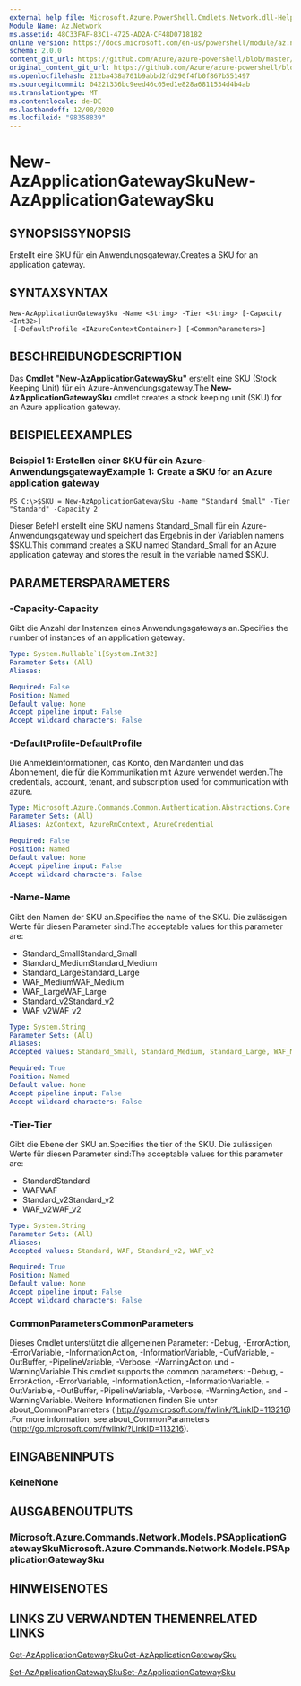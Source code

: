 ```yaml
---
external help file: Microsoft.Azure.PowerShell.Cmdlets.Network.dll-Help.xml
Module Name: Az.Network
ms.assetid: 48C33FAF-83C1-4725-AD2A-CF48D0718182
online version: https://docs.microsoft.com/en-us/powershell/module/az.network/new-azapplicationgatewaysku
schema: 2.0.0
content_git_url: https://github.com/Azure/azure-powershell/blob/master/src/Network/Network/help/New-AzApplicationGatewaySku.md
original_content_git_url: https://github.com/Azure/azure-powershell/blob/master/src/Network/Network/help/New-AzApplicationGatewaySku.md
ms.openlocfilehash: 212ba438a701b9abbd2fd290f4fb0f867b551497
ms.sourcegitcommit: 04221336bc9eed46c05ed1e828a6811534d4b4ab
ms.translationtype: MT
ms.contentlocale: de-DE
ms.lasthandoff: 12/08/2020
ms.locfileid: "98358839"
---
```

# <span data-ttu-id="e8cda-101">New-AzApplicationGatewaySku</span><span class="sxs-lookup"><span data-stu-id="e8cda-101">New-AzApplicationGatewaySku</span></span>

## <span data-ttu-id="e8cda-102">SYNOPSIS</span><span class="sxs-lookup"><span data-stu-id="e8cda-102">SYNOPSIS</span></span>
<span data-ttu-id="e8cda-103">Erstellt eine SKU für ein Anwendungsgateway.</span><span class="sxs-lookup"><span data-stu-id="e8cda-103">Creates a SKU for an application gateway.</span></span>

## <span data-ttu-id="e8cda-104">SYNTAX</span><span class="sxs-lookup"><span data-stu-id="e8cda-104">SYNTAX</span></span>

```
New-AzApplicationGatewaySku -Name <String> -Tier <String> [-Capacity <Int32>]
 [-DefaultProfile <IAzureContextContainer>] [<CommonParameters>]
```

## <span data-ttu-id="e8cda-105">BESCHREIBUNG</span><span class="sxs-lookup"><span data-stu-id="e8cda-105">DESCRIPTION</span></span>
<span data-ttu-id="e8cda-106">Das **Cmdlet "New-AzApplicationGatewaySku"** erstellt eine SKU (Stock Keeping Unit) für ein Azure-Anwendungsgateway.</span><span class="sxs-lookup"><span data-stu-id="e8cda-106">The **New-AzApplicationGatewaySku** cmdlet creates a stock keeping unit (SKU) for an Azure application gateway.</span></span>

## <span data-ttu-id="e8cda-107">BEISPIELE</span><span class="sxs-lookup"><span data-stu-id="e8cda-107">EXAMPLES</span></span>

### <span data-ttu-id="e8cda-108">Beispiel 1: Erstellen einer SKU für ein Azure-Anwendungsgateway</span><span class="sxs-lookup"><span data-stu-id="e8cda-108">Example 1: Create a SKU for an Azure application gateway</span></span>
```
PS C:\>$SKU = New-AzApplicationGatewaySku -Name "Standard_Small" -Tier "Standard" -Capacity 2
```

<span data-ttu-id="e8cda-109">Dieser Befehl erstellt eine SKU namens Standard_Small für ein Azure-Anwendungsgateway und speichert das Ergebnis in der Variablen namens $SKU.</span><span class="sxs-lookup"><span data-stu-id="e8cda-109">This command creates a SKU named Standard_Small for an Azure application gateway and stores the result in the variable named $SKU.</span></span>

## <span data-ttu-id="e8cda-110">PARAMETERS</span><span class="sxs-lookup"><span data-stu-id="e8cda-110">PARAMETERS</span></span>

### <span data-ttu-id="e8cda-111">-Capacity</span><span class="sxs-lookup"><span data-stu-id="e8cda-111">-Capacity</span></span>
<span data-ttu-id="e8cda-112">Gibt die Anzahl der Instanzen eines Anwendungsgateways an.</span><span class="sxs-lookup"><span data-stu-id="e8cda-112">Specifies the number of instances of an application gateway.</span></span>

```yaml
Type: System.Nullable`1[System.Int32]
Parameter Sets: (All)
Aliases:

Required: False
Position: Named
Default value: None
Accept pipeline input: False
Accept wildcard characters: False
```

### <span data-ttu-id="e8cda-113">-DefaultProfile</span><span class="sxs-lookup"><span data-stu-id="e8cda-113">-DefaultProfile</span></span>
<span data-ttu-id="e8cda-114">Die Anmeldeinformationen, das Konto, den Mandanten und das Abonnement, die für die Kommunikation mit Azure verwendet werden.</span><span class="sxs-lookup"><span data-stu-id="e8cda-114">The credentials, account, tenant, and subscription used for communication with azure.</span></span>

```yaml
Type: Microsoft.Azure.Commands.Common.Authentication.Abstractions.Core.IAzureContextContainer
Parameter Sets: (All)
Aliases: AzContext, AzureRmContext, AzureCredential

Required: False
Position: Named
Default value: None
Accept pipeline input: False
Accept wildcard characters: False
```

### <span data-ttu-id="e8cda-115">-Name</span><span class="sxs-lookup"><span data-stu-id="e8cda-115">-Name</span></span>
<span data-ttu-id="e8cda-116">Gibt den Namen der SKU an.</span><span class="sxs-lookup"><span data-stu-id="e8cda-116">Specifies the name of the SKU.</span></span>
<span data-ttu-id="e8cda-117">Die zulässigen Werte für diesen Parameter sind:</span><span class="sxs-lookup"><span data-stu-id="e8cda-117">The acceptable values for this parameter are:</span></span>
- <span data-ttu-id="e8cda-118">Standard_Small</span><span class="sxs-lookup"><span data-stu-id="e8cda-118">Standard_Small</span></span>
- <span data-ttu-id="e8cda-119">Standard_Medium</span><span class="sxs-lookup"><span data-stu-id="e8cda-119">Standard_Medium</span></span>
- <span data-ttu-id="e8cda-120">Standard_Large</span><span class="sxs-lookup"><span data-stu-id="e8cda-120">Standard_Large</span></span>
- <span data-ttu-id="e8cda-121">WAF_Medium</span><span class="sxs-lookup"><span data-stu-id="e8cda-121">WAF_Medium</span></span>
- <span data-ttu-id="e8cda-122">WAF_Large</span><span class="sxs-lookup"><span data-stu-id="e8cda-122">WAF_Large</span></span>
- <span data-ttu-id="e8cda-123">Standard_v2</span><span class="sxs-lookup"><span data-stu-id="e8cda-123">Standard_v2</span></span>
- <span data-ttu-id="e8cda-124">WAF_v2</span><span class="sxs-lookup"><span data-stu-id="e8cda-124">WAF_v2</span></span>

```yaml
Type: System.String
Parameter Sets: (All)
Aliases:
Accepted values: Standard_Small, Standard_Medium, Standard_Large, WAF_Medium, WAF_Large, Standard_v2, WAF_v2

Required: True
Position: Named
Default value: None
Accept pipeline input: False
Accept wildcard characters: False
```

### <span data-ttu-id="e8cda-125">-Tier</span><span class="sxs-lookup"><span data-stu-id="e8cda-125">-Tier</span></span>
<span data-ttu-id="e8cda-126">Gibt die Ebene der SKU an.</span><span class="sxs-lookup"><span data-stu-id="e8cda-126">Specifies the tier of the SKU.</span></span>
<span data-ttu-id="e8cda-127">Die zulässigen Werte für diesen Parameter sind:</span><span class="sxs-lookup"><span data-stu-id="e8cda-127">The acceptable values for this parameter are:</span></span>
- <span data-ttu-id="e8cda-128">Standard</span><span class="sxs-lookup"><span data-stu-id="e8cda-128">Standard</span></span>
- <span data-ttu-id="e8cda-129">WAF</span><span class="sxs-lookup"><span data-stu-id="e8cda-129">WAF</span></span>
- <span data-ttu-id="e8cda-130">Standard_v2</span><span class="sxs-lookup"><span data-stu-id="e8cda-130">Standard_v2</span></span>
- <span data-ttu-id="e8cda-131">WAF_v2</span><span class="sxs-lookup"><span data-stu-id="e8cda-131">WAF_v2</span></span>

```yaml
Type: System.String
Parameter Sets: (All)
Aliases:
Accepted values: Standard, WAF, Standard_v2, WAF_v2

Required: True
Position: Named
Default value: None
Accept pipeline input: False
Accept wildcard characters: False
```

### <span data-ttu-id="e8cda-132">CommonParameters</span><span class="sxs-lookup"><span data-stu-id="e8cda-132">CommonParameters</span></span>
<span data-ttu-id="e8cda-133">Dieses Cmdlet unterstützt die allgemeinen Parameter: -Debug, -ErrorAction, -ErrorVariable, -InformationAction, -InformationVariable, -OutVariable, -OutBuffer, -PipelineVariable, -Verbose, -WarningAction und -WarningVariable.</span><span class="sxs-lookup"><span data-stu-id="e8cda-133">This cmdlet supports the common parameters: -Debug, -ErrorAction, -ErrorVariable, -InformationAction, -InformationVariable, -OutVariable, -OutBuffer, -PipelineVariable, -Verbose, -WarningAction, and -WarningVariable.</span></span> <span data-ttu-id="e8cda-134">Weitere Informationen finden Sie unter about_CommonParameters ( http://go.microsoft.com/fwlink/?LinkID=113216) .</span><span class="sxs-lookup"><span data-stu-id="e8cda-134">For more information, see about_CommonParameters (http://go.microsoft.com/fwlink/?LinkID=113216).</span></span>

## <span data-ttu-id="e8cda-135">EINGABEN</span><span class="sxs-lookup"><span data-stu-id="e8cda-135">INPUTS</span></span>

### <span data-ttu-id="e8cda-136">Keine</span><span class="sxs-lookup"><span data-stu-id="e8cda-136">None</span></span>

## <span data-ttu-id="e8cda-137">AUSGABEN</span><span class="sxs-lookup"><span data-stu-id="e8cda-137">OUTPUTS</span></span>

### <span data-ttu-id="e8cda-138">Microsoft.Azure.Commands.Network.Models.PSApplicationGatewaySku</span><span class="sxs-lookup"><span data-stu-id="e8cda-138">Microsoft.Azure.Commands.Network.Models.PSApplicationGatewaySku</span></span>

## <span data-ttu-id="e8cda-139">HINWEISE</span><span class="sxs-lookup"><span data-stu-id="e8cda-139">NOTES</span></span>

## <span data-ttu-id="e8cda-140">LINKS ZU VERWANDTEN THEMEN</span><span class="sxs-lookup"><span data-stu-id="e8cda-140">RELATED LINKS</span></span>

[<span data-ttu-id="e8cda-141">Get-AzApplicationGatewaySku</span><span class="sxs-lookup"><span data-stu-id="e8cda-141">Get-AzApplicationGatewaySku</span></span>](./Get-AzApplicationGatewaySku.md)

[<span data-ttu-id="e8cda-142">Set-AzApplicationGatewaySku</span><span class="sxs-lookup"><span data-stu-id="e8cda-142">Set-AzApplicationGatewaySku</span></span>](./Set-AzApplicationGatewaySku.md)


